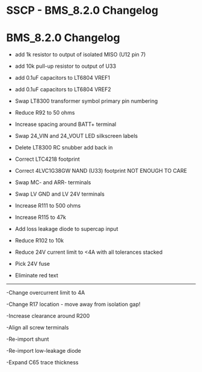 # SSCP - BMS_8.2.0 Changelog

# BMS_8.2.0 Changelog

- add 1k resistor to output of isolated MISO (U12 pin 7)

- add 10k pull-up resistor to output of U33

- add 0.1uF capacitors to LT6804 VREF1

- add 0.1uF capacitors to LT6804 VREF2

- Swap LT8300 transformer symbol primary pin numbering

- Reduce R92 to 50 ohms

- Increase spacing around BATT+ terminal

- Swap 24_VIN and 24_VOUT LED silkscreen labels

- Delete LT8300 RC snubber add back in

- Correct LTC4218 footprint

- Correct 4LVC1G38GW NAND (U33) footprint NOT ENOUGH TO CARE

- Swap MC- and ARR- terminals

- Swap LV GND and LV 24V terminals

- Increase R111 to 500 ohms

- Increase R115 to 47k

- Add loss leakage diode to supercap input

- Reduce R102 to 10k

- Reduce 24V current limit to <4A with all tolerances stacked

- Pick 24V fuse

- Eliminate red text

-------------------------------------------------------------------------------------

-Change overcurrent limit to 4A

-Change R17 location - move away from isolation gap!

-Increase clearance around R200

-Align all screw terminals

-Re-import shunt

-Re-import low-leakage diode

-Expand C65 trace thickness

